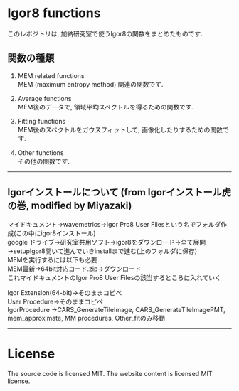 # Igor8 functions
このレポジトリは, 加納研究室で使うIgor8の関数をまとめたものです.  

## 関数の種類

1. MEM related functions  
MEM (maximum entropy method) 関連の関数です.  

2. Average functions  
MEM後のデータで, 領域平均スペクトルを得るための関数です.  

3. Fitting functions  
MEM後のスペクトルをガウスフィットして, 画像化したりするための関数です.  

4. Other functions  
その他の関数です.  

---
## Igorインストールについて (from Igorインストール虎の巻, modified by Miyazaki)
マイドキュメント→wavemetrics→Igor Pro8 User Filesという名でフォルダ作成(この中にigor8インストール)  
google ドライブ→研究室共用ソフト→igor8をダウンロード→全て展開→setupIgor8開いて進んでいきinstallまで進む(上のフォルダに保存)  
MEMを実行するには以下も必要  
MEM最新→64bit対応コード.zip→ダウンロード  
これマイドキュメントのIgor Pro8 User Filesの該当するところに入れていく  

Igor Extension(64-bit)→そのままコピペ  
User Procedure→そのままコピペ  
IgorProcedure →CARS_GenerateTileImage, CARS_GenerateTileImagePMT, mem_approximate, MM procedures, Other_fitのみ移動  


---
# License
The source code is licensed MIT. The website content is licensed MIT license.
